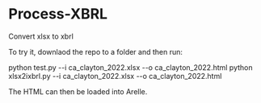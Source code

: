# Process-XBRL
Convert xlsx to xbrl

To try it, downlaod the repo to a folder and then run:

python test.py --i ca_clayton_2022.xlsx --o ca_clayton_2022.html
python xlsx2ixbrl.py --i ca_clayton_2022.xlsx --o ca_clayton_2022.html

The HTML can then be loaded into Arelle.
